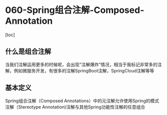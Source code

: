 # 060-Spring组合注解-Composed-Annotation

[toc]

## 什么是组合注解

当我们注解运用更多的时候呢，会出现“注解爆炸”情况，相当于我标记非常多的注解，例如微服务开发，有很多的注解SpringBoot注解，SpringCloud注解等等

## 基本定义

Spring组合注解（Composed Annotations）中的元注解允许使用Spring的模式注解（Stereotype Annotation)注解与其他Spring功能性注解的任意组合

